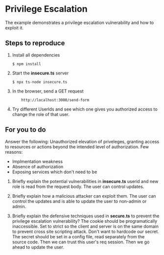 # Privilege Escalation

The example demonstrates a privilege escalation vulnerability and how to exploit it.

## Steps to reproduce

1. Install all dependencies

    `$ npm install`

2. Start the **insecure.ts** server

    `$ npx ts-node insecure.ts`

3. In the browser, send a GET request

    ```
        http://localhost:3000/send-form
    ```

4. Try different UserIds and see which one gives you authorized access to change the role of that user.

## For you to do

Answer the following:
Unauthorized elevation of priveleges, granting access to resources or actions beyond the intended level of authorization. 
Few reasons:
- Implmentation weakness
- Absence of authorization
- Exposing services which don't need to be

1. Briefly explain the potential vulnerabilities in **insecure.ts**
userid and new role is read from the request body. The user can control updates. 

2. Briefly explain how a malicious attacker can exploit them.
The user can control the updates and is able to update the user to non-admin or admin. 

3. Briefly explain the defensive techniques used in **secure.ts** to prevent the privilege escalation vulnerability?
The cookie should be programatically inaccessible. Set to strict so the client and server is on the same domain to prevent cross site scripting attack. Don't want to hardcode our secret. The secret should be set in a config file, read separately from the source code. Then we can trust this user's req session. Then we go ahead to update the user.